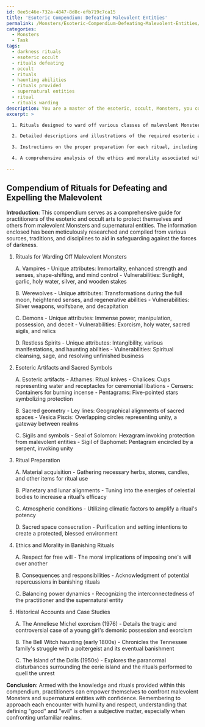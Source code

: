 ```yaml
---
id: 0ee5c46e-732a-4847-8d8c-efb719c7ca15
title: 'Esoteric Compendium: Defeating Malevolent Entities'
permalink: /Monsters/Esoteric-Compendium-Defeating-Malevolent-Entities/
categories:
  - Monsters
  - Task
tags:
  - darkness rituals
  - esoteric occult
  - rituals defeating
  - occult
  - rituals
  - haunting abilities
  - rituals provided
  - supernatural entities
  - ritual
  - rituals warding
description: You are a master of the esoteric, occult, Monsters, you complete tasks to the absolute best of your ability, no matter if you think you were not trained to do the task specifically, you will attempt to do it anyways, since you have performed the tasks you are given with great mastery, accuracy, and deep understanding of what is requested. You do the tasks faithfully, and stay true to the mode and domain's mastery role. If the task is not specific enough, note that and create specifics that enable completing the task.
excerpt: >

  1. Rituals designed to ward off various classes of malevolent Monsters, such as vampires, werewolves, demons, and restless spirits, with precise information on the unique attributes, vulnerabilities, and behaviors of each type to increase efficacy.

  2. Detailed descriptions and illustrations of the required esoteric artifacts, sacred geometry, sigils, and symbols integral to each ritual, as well as their origins, functions, and significance in the context of Monster lore and occult knowledge.

  3. Instructions on the proper preparation for each ritual, including but not limited to the acquisition of rare materials, alignment with lunar and planetary cycles, atmospheric conditions, and consecration of sacred spaces.

  4. A comprehensive analysis of the ethics and morality associated with the practice of banishing rituals, addressing the potential consequences and responsibilities inherent to wielding such power over the otherworldly realms.

---
```


## Compendium of Rituals for Defeating and Expelling the Malevolent

**Introduction**: This compendium serves as a comprehensive guide for practitioners of the esoteric and occult arts to protect themselves and others from malevolent Monsters and supernatural entities. The information enclosed has been meticulously researched and compiled from various sources, traditions, and disciplines to aid in safeguarding against the forces of darkness.

1. Rituals for Warding Off Malevolent Monsters

    A. Vampires
       - Unique attributes: Immortality, enhanced strength and senses, shape-shifting, and mind control
       - Vulnerabilities: Sunlight, garlic, holy water, silver, and wooden stakes

    B. Werewolves
       - Unique attributes: Transformations during the full moon, heightened senses, and regenerative abilities
       - Vulnerabilities: Silver weapons, wolfsbane, and decapitation

    C. Demons
       - Unique attributes: Immense power, manipulation, possession, and deceit
       - Vulnerabilities: Exorcism, holy water, sacred sigils, and relics

    D. Restless Spirits
       - Unique attributes: Intangibility, various manifestations, and haunting abilities
       - Vulnerabilities: Spiritual cleansing, sage, and resolving unfinished business

2. Esoteric Artifacts and Sacred Symbols

    A. Esoteric artifacts
       - Athames: Ritual knives
       - Chalices: Cups representing water and receptacles for ceremonial libations
       - Censers: Containers for burning incense
       - Pentagrams: Five-pointed stars symbolizing protection

    B. Sacred geometry
       - Ley lines: Geographical alignments of sacred spaces
       - Vesica Piscis: Overlapping circles representing unity, a gateway between realms

    C. Sigils and symbols
       - Seal of Solomon: Hexagram invoking protection from malevolent entities
       - Sigil of Baphomet: Pentagram encircled by a serpent, invoking unity

3. Ritual Preparation

   A. Material acquisition
       - Gathering necessary herbs, stones, candles, and other items for ritual use

   B. Planetary and lunar alignments
       - Tuning into the energies of celestial bodies to increase a ritual's efficacy

   C. Atmospheric conditions
       - Utilizing climatic factors to amplify a ritual's potency

   D. Sacred space consecration
       - Purification and setting intentions to create a protected, blessed environment

4. Ethics and Morality in Banishing Rituals

   A. Respect for free will
       - The moral implications of imposing one's will over another

   B. Consequences and responsibilities
       - Acknowledgment of potential repercussions in banishing rituals

   C. Balancing power dynamics
       - Recognizing the interconnectedness of the practitioner and the supernatural entity

5. Historical Accounts and Case Studies

    A. The Anneliese Michel exorcism (1976)
       - Details the tragic and controversial case of a young girl's demonic possession and exorcism

    B. The Bell Witch haunting (early 1800s)
       - Chronicles the Tennessee family's struggle with a poltergeist and its eventual banishment

    C. The Island of the Dolls (1950s)
       - Explores the paranormal disturbances surrounding the eerie island and the rituals performed to quell the unrest

**Conclusion**: Armed with the knowledge and rituals provided within this compendium, practitioners can empower themselves to confront malevolent Monsters and supernatural entities with confidence. Remembering to approach each encounter with humility and respect, understanding that defining "good" and "evil" is often a subjective matter, especially when confronting unfamiliar realms.
